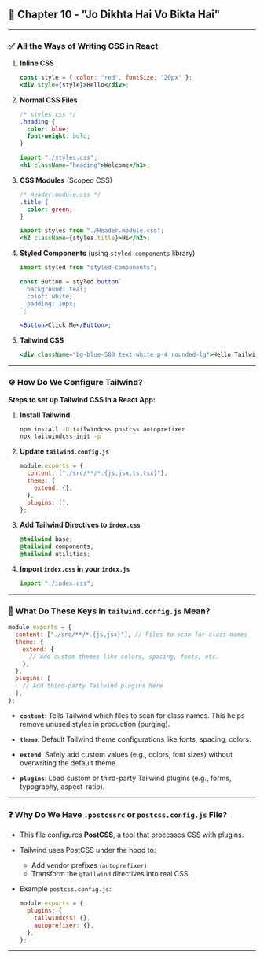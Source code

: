 ## 🎯 **Chapter 10 - "Jo Dikhta Hai Vo Bikta Hai"**

---

### ✅ **All the Ways of Writing CSS in React**

1. **Inline CSS**

   ```jsx
   const style = { color: "red", fontSize: "20px" };
   <div style={style}>Hello</div>;
   ```

2. **Normal CSS Files**

   ```css
   /* styles.css */
   .heading {
     color: blue;
     font-weight: bold;
   }
   ```

   ```jsx
   import "./styles.css";
   <h1 className="heading">Welcome</h1>;
   ```

3. **CSS Modules** (Scoped CSS)

   ```css
   /* Header.module.css */
   .title {
     color: green;
   }
   ```

   ```jsx
   import styles from "./Header.module.css";
   <h2 className={styles.title}>Hi</h2>;
   ```

4. **Styled Components** (using `styled-components` library)

   ```jsx
   import styled from "styled-components";

   const Button = styled.button`
     background: teal;
     color: white;
     padding: 10px;
   `;

   <Button>Click Me</Button>;
   ```

5. **Tailwind CSS**

   ```jsx
   <div className="bg-blue-500 text-white p-4 rounded-lg">Hello Tailwind</div>
   ```

---

### ⚙️ **How Do We Configure Tailwind?**

**Steps to set up Tailwind CSS in a React App:**

1. **Install Tailwind**

   ```bash
   npm install -D tailwindcss postcss autoprefixer
   npx tailwindcss init -p
   ```

2. **Update `tailwind.config.js`**

   ```js
   module.exports = {
     content: ["./src/**/*.{js,jsx,ts,tsx}"],
     theme: {
       extend: {},
     },
     plugins: [],
   };
   ```

3. **Add Tailwind Directives to `index.css`**

   ```css
   @tailwind base;
   @tailwind components;
   @tailwind utilities;
   ```

4. **Import `index.css` in your `index.js`**

   ```js
   import "./index.css";
   ```

---

### 🧠 **What Do These Keys in `tailwind.config.js` Mean?**

```js
module.exports = {
  content: ["./src/**/*.{js,jsx}"], // Files to scan for class names
  theme: {
    extend: {
      // Add custom themes like colors, spacing, fonts, etc.
    },
  },
  plugins: [
    // Add third-party Tailwind plugins here
  ],
};
```

- **`content`**:
  Tells Tailwind which files to scan for class names. This helps remove unused styles in production (purging).

- **`theme`**:
  Default Tailwind theme configurations like fonts, spacing, colors.

- **`extend`**:
  Safely add custom values (e.g., colors, font sizes) without overwriting the default theme.

- **`plugins`**:
  Load custom or third-party Tailwind plugins (e.g., forms, typography, aspect-ratio).

---

### ❓ **Why Do We Have `.postcssrc` or `postcss.config.js` File?**

- This file configures **PostCSS**, a tool that processes CSS with plugins.
- Tailwind uses PostCSS under the hood to:

  - Add vendor prefixes (`autoprefixer`)
  - Transform the `@tailwind` directives into real CSS.

- Example `postcss.config.js`:

  ```js
  module.exports = {
    plugins: {
      tailwindcss: {},
      autoprefixer: {},
    },
  };
  ```

---
